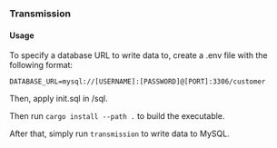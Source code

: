 ### Transmission

#### Usage
To specify a database URL to write data to, create a .env file with the following format:
```
DATABASE_URL=mysql://[USERNAME]:[PASSWORD]@[PORT]:3306/customer
```

Then, apply init.sql in /sql.

Then run `cargo install --path .` to build the executable.
 
After that, simply run `transmission` to write data to MySQL.